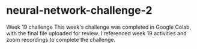 # neural-network-challenge-2
Week 19 challenge
This week's challenge was completed in Google Colab, with the final file uploaded for review. 
I referenced week 19 activities and zoom recordings to complete the challenge. 

